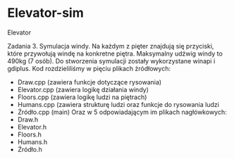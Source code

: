 # Elevator-sim
Elevator

Zadania 3. Symulacja windy.
Na każdym z pięter znajdują się przyciski, które przywołują windę na konkretne piętra. Maksymalny udźwig windy to 490kg (7 osób). Do stworzenia symulacji zostały wykorzystane winapi i gdiplus. 
Kod rozdzieliliśmy w pięciu plikach źródłowych:
- Draw.cpp (zawiera funkcje dotyczące rysowania)
- Elevator.cpp (zawiera logikę działania windy)
- Floors.cpp (zawiera logikę ludzi na piętrach)
- Humans.cpp (zawiera strukturę ludzi oraz funkcje do rysowania ludzi
- Źródło.cpp (main)
Oraz w 5 odpowiadającym im plikach nagłówkowych:
- Draw.h
- Elevator.h
- Floors.h
- Humans.h
- Źródło.h
